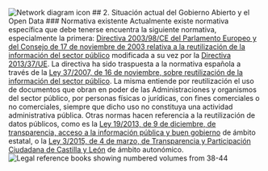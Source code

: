 ![Network diagram icon](image01)  ## 2. Situación actual del Gobierno Abierto y el Open Data  ### Normativa existente  Actualmente existe normativa específica que debe tenerse encuentra la siguiente normativa, especialmente la primera:  [Directiva 2003/98/CE del Parlamento Europeo y del Consejo de 17 de noviembre de 2003 relativa a la reutilización de la información del sector público](https://example.com) modificada a su vez por la [Directiva 2013/37/UE](https://example.com).  La directiva ha sido traspuesta a la normativa española a través de la [Ley 37/2007, de 16 de noviembre, sobre reutilización de la información del sector público](https://example.com). La misma entiende por reutilización el uso de documentos que obran en poder de las Administraciones y organismos del sector público, por personas físicas o jurídicas, con fines comerciales o no comerciales, siempre que dicho uso no constituya una actividad administrativa pública.  Otras normas hacen referencia a la reutilización de datos públicos, como es la [Ley 19/2013, de 9 de diciembre, de transparencia, acceso a la información pública y buen gobierno](https://example.com) de ámbito estatal, o la [Ley 3/2015, de 4 de marzo, de Transparencia y Participación Ciudadana de Castilla y León](https://example.com) de ámbito autonómico.  ![Legal reference books showing numbered volumes from 38-44](image02)
